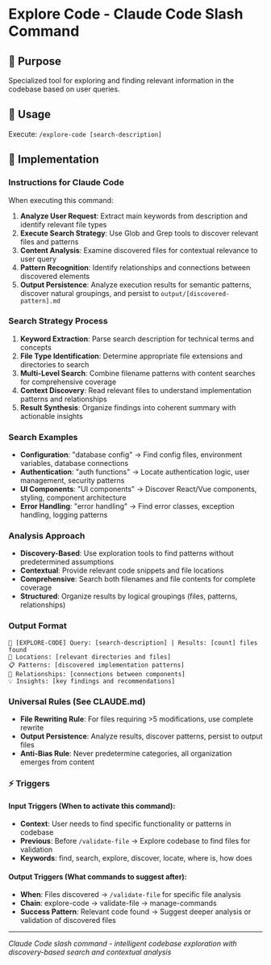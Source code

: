 # Explore Code - Claude Code Slash Command

## 🎯 Purpose
Specialized tool for exploring and finding relevant information in the codebase based on user queries.

## 🚀 Usage
Execute: `/explore-code [search-description]`

## 🔧 Implementation

### Instructions for Claude Code
When executing this command:

1. **Analyze User Request**: Extract main keywords from description and identify relevant file types
2. **Execute Search Strategy**: Use Glob and Grep tools to discover relevant files and patterns
3. **Content Analysis**: Examine discovered files for contextual relevance to user query
4. **Pattern Recognition**: Identify relationships and connections between discovered elements
5. **Output Persistence**: Analyze execution results for semantic patterns, discover natural groupings, and persist to `output/[discovered-pattern].md`

### Search Strategy Process
1. **Keyword Extraction**: Parse search description for technical terms and concepts
2. **File Type Identification**: Determine appropriate file extensions and directories to search
3. **Multi-Level Search**: Combine filename patterns with content searches for comprehensive coverage
4. **Context Discovery**: Read relevant files to understand implementation patterns and relationships
5. **Result Synthesis**: Organize findings into coherent summary with actionable insights

### Search Examples
- **Configuration**: "database config" → Find config files, environment variables, database connections
- **Authentication**: "auth functions" → Locate authentication logic, user management, security patterns
- **UI Components**: "UI components" → Discover React/Vue components, styling, component architecture
- **Error Handling**: "error handling" → Find error classes, exception handling, logging patterns

### Analysis Approach
- **Discovery-Based**: Use exploration tools to find patterns without predetermined assumptions
- **Contextual**: Provide relevant code snippets and file locations
- **Comprehensive**: Search both filenames and file contents for complete coverage
- **Structured**: Organize results by logical groupings (files, patterns, relationships)

### Output Format
```
🎯 [EXPLORE-CODE] Query: [search-description] | Results: [count] files found
📂 Locations: [relevant directories and files]
📋 Patterns: [discovered implementation patterns]
🔗 Relationships: [connections between components]
💡 Insights: [key findings and recommendations]
```

### Universal Rules (See CLAUDE.md)
- **File Rewriting Rule**: For files requiring >5 modifications, use complete rewrite
- **Output Persistence**: Analyze results, discover patterns, persist to output files
- **Anti-Bias Rule**: Never predetermine categories, all organization emerges from content

### ⚡ Triggers

#### Input Triggers (When to activate this command):
- **Context**: User needs to find specific functionality or patterns in codebase
- **Previous**: Before `/validate-file` → Explore codebase to find files for validation
- **Keywords**: find, search, explore, discover, locate, where is, how does

#### Output Triggers (What commands to suggest after):
- **When**: Files discovered → `/validate-file` for specific file analysis
- **Chain**: explore-code → validate-file → manage-commands
- **Success Pattern**: Relevant code found → Suggest deeper analysis or validation of discovered files

---

*Claude Code slash command - intelligent codebase exploration with discovery-based search and contextual analysis*